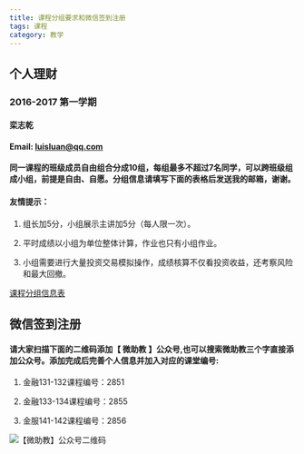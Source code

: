 ```yaml
---
title: 课程分组要求和微信签到注册
tags: 课程
category: 教学
---
```


## 个人理财

### 2016-2017 第一学期

#### 栾志乾  

#### Email: luisluan@qq.com 




__同一课程的班级成员自由组合分成10组，每组最多不超过7名同学，可以跨班级组成小组，前提是自由、自愿。分组信息请填写下面的表格后发送我的邮箱，谢谢。__



#### 友情提示：


1. 组长加5分，小组展示主讲加5分（每人限一次）。

2. 平时成绩以小组为单位整体计算，作业也只有小组作业。

3. 小组需要进行大量投资交易模拟操作，成绩核算不仅看投资收益，还考察风险和最大回撤。





[课程分组信息表](https://luisluan.github.io/courses/group.xlsx)


## 微信签到注册


#### 请大家扫描下面的二维码添加【 微助教 】公众号,也可以搜索微助教三个字直接添加公众号。添加完成后完善个人信息并加入对应的课堂编号:


1. 金融131-132课程编号：2851

2. 金融133-134课程编号：2855

3. 金服141-142课程编号：2856





![【微助教】公众号二维码](https://luisluan.github.io/courses/weizhujiao.png "【微助教】公众号二维码")
